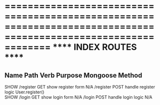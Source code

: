 ================================================================================================================
                                    ****          INDEX ROUTES          ****
================================================================================================================
Name            Path                 Verb        Purpose                                Mongoose Method
----------------------------------------------------------------------------------------------------------------
SHOW            /register            GET         show register form                     N/A
                /register            POST        handle register logic                  User.register()  
SHOW            /login               GET         show login form                        N/A
                /login               POST        handle login logic                     N/A
